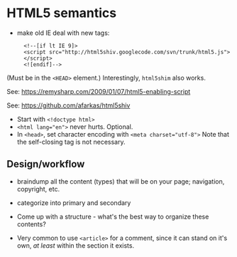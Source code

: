 # HTML5 semantics

* make old IE deal with new tags:

        <!--[if lt IE 9]>
        <script src="http://html5shiv.googlecode.com/svn/trunk/html5.js">
        </script>
        <![endif]-->

(Must be in the `<HEAD>` element.)  Interestingly, `html5shim` also works.

See: https://remysharp.com/2009/01/07/html5-enabling-script

See: https://github.com/afarkas/html5shiv

* Start with `<!doctype html>`
* `<html lang="en">` never hurts.  Optional.
* In `<head>`, set character encoding with `<meta charset="utf-8">`  Note that the self-closing tag is not necessary.

## Design/workflow

* braindump all the content (types) that will be on your page;
navigation, copyright, etc. 
* categorize into primary and secondary
* Come up with a structure - what's the best way to organize these
contents?

* Very common to use `<article>` for a comment, since it can stand on
it's own, *at least* within the section it exists.
  
